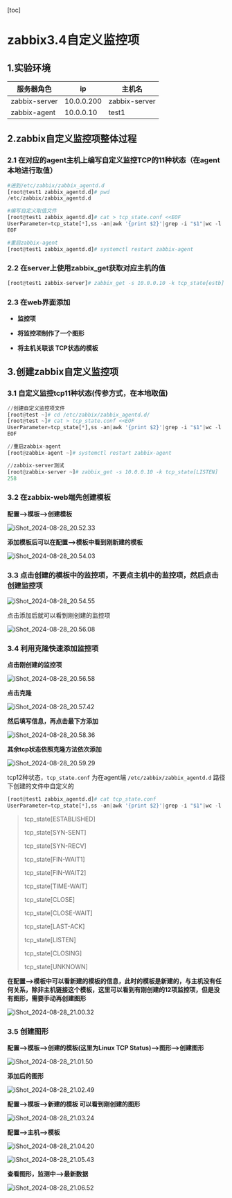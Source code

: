 [toc]



# zabbix3.4自定义监控项

## 1.实验环境

| **服务器角色** | **ip**     | **主机名**    |
| -------------- | ---------- | ------------- |
| zabbix-server  | 10.0.0.200 | zabbix-server |
| zabbix-agent   | 10.0.0.10  | test1         |



## 2.zabbix自定义监控项整体过程

### 2.1 在对应的agent主机上编写自定义监控TCP的11种状态（在agent本地进行取值）

```python
#进到/etc/zabbix/zabbix_agentd.d
[root@test1 zabbix_agentd.d]# pwd
/etc/zabbix/zabbix_agentd.d

#编写自定义取值文件
[root@test1 zabbix_agentd.d]# cat > tcp_state.conf <<EOF
UserParameter=tcp_state[*],ss -an|awk '{print $2}'|grep -i "$1"|wc -l
EOF

#重启zabbix-agent
[root@test1 zabbix_agentd.d]# systemctl restart zabbix-agent
```



### 2.2 在server上使用zabbix_get获取对应主机的值

```python
[root@test1 zabbix-server]# zabbix_get -s 10.0.0.10 -k tcp_state[estb]
```



### 2.3 在web界面添加

- **监控项**   

- **将监控项制作了一个图形**

- **将主机关联该 TCP状态的模板**



## 3.创建zabbix自定义监控项

### 3.1 自定义监控tcp11种状态(传参方式，在本地取值)

```python
//创建自定义监控项文件
[root@test ~]# cd /etc/zabbix/zabbix_agentd.d/ 
[root@test ~]# cat > tcp_state.conf <<EOF
UserParameter=tcp_state[*],ss -an|awk '{print $2}'|grep -i "$1"|wc -l
EOF

//重启zabbix-agent 
[root@zabbix-agent ~]# systemctl restart zabbix-agent 

//zabbix-server测试 
[root@zabbix-server ~]# zabbix_get -s 10.0.0.10 -k tcp_state[LISTEN] 
258
```



### 3.2 在zabbix-web端先创建模板

**配置-->模板-->创建模板**

![iShot_2024-08-28_20.52.33](https://raw.githubusercontent.com/pptfz/picgo-images/master/img/iShot_2024-08-28_20.52.33.png)





**添加模板后可以在配置-->模板中看到刚新建的模板**

![iShot_2024-08-28_20.54.03](https://raw.githubusercontent.com/pptfz/picgo-images/master/img/iShot_2024-08-28_20.54.03.png)





### 3.3 点击创建的模板中的监控项，不要点主机中的监控项，然后点击创建监控项

![iShot_2024-08-28_20.54.55](https://raw.githubusercontent.com/pptfz/picgo-images/master/img/iShot_2024-08-28_20.54.55.png)



点击添加后就可以看到刚创建的监控项

![iShot_2024-08-28_20.56.08](https://raw.githubusercontent.com/pptfz/picgo-images/master/img/iShot_2024-08-28_20.56.08.png)





### 3.4 利用克隆快速添加监控项

**点击刚创建的监控项**

![iShot_2024-08-28_20.56.58](https://raw.githubusercontent.com/pptfz/picgo-images/master/img/iShot_2024-08-28_20.56.58.png)



**点击克隆**

![iShot_2024-08-28_20.57.42](https://raw.githubusercontent.com/pptfz/picgo-images/master/img/iShot_2024-08-28_20.57.42.png)





**然后填写信息，再点击最下方添加**

![iShot_2024-08-28_20.58.36](https://raw.githubusercontent.com/pptfz/picgo-images/master/img/iShot_2024-08-28_20.58.36.png)





**其余tcp状态依照克隆方法依次添加**

![iShot_2024-08-28_20.59.29](https://raw.githubusercontent.com/pptfz/picgo-images/master/img/iShot_2024-08-28_20.59.29.png)





tcp12种状态，`tcp_state.conf` 为在agent端 `/etc/zabbix/zabbix_agentd.d` 路径下创建的文件中自定义的

```python
[root@test1 zabbix_agentd.d]# cat tcp_state.conf 
UserParameter=tcp_state[*],ss -an|awk '{print $2}'|grep -i "$1"|wc -l
```



> tcp_state[ESTABLISHED]
>
> tcp_state[SYN-SENT]
>
> tcp_state[SYN-RECV]
>
> tcp_state[FIN-WAIT1]
>
> tcp_state[FIN-WAIT2]
>
> tcp_state[TIME-WAIT]
>
> tcp_state[CLOSE]
>
> tcp_state[CLOSE-WAIT]
>
> tcp_state[LAST-ACK]
>
> tcp_state[LISTEN]
>
> tcp_state[CLOSING]
>
> tcp_state[UNKNOWN]



**在配置-->模板中可以看新建的模板的信息，此时的模板是新建的，与主机没有任何关系，除非主机链接这个模板，这里可以看到有刚创建的12项监控项，但是没有图形，需要手动再创建图形**

![iShot_2024-08-28_21.00.32](https://raw.githubusercontent.com/pptfz/picgo-images/master/img/iShot_2024-08-28_21.00.32.png)







### 3.5 创建图形

**配置-->模板-->创建的模板(这里为Linux TCP Status)-->图形-->创建图形**

![iShot_2024-08-28_21.01.50](https://raw.githubusercontent.com/pptfz/picgo-images/master/img/iShot_2024-08-28_21.01.50.png)









**添加后的图形**

![iShot_2024-08-28_21.02.49](https://raw.githubusercontent.com/pptfz/picgo-images/master/img/iShot_2024-08-28_21.02.49.png)







**配置-->模板-->新建的模板 可以看到刚创建的图形**

![iShot_2024-08-28_21.03.24](https://raw.githubusercontent.com/pptfz/picgo-images/master/img/iShot_2024-08-28_21.03.24.png)







**配置-->主机-->模板**

![iShot_2024-08-28_21.04.20](https://raw.githubusercontent.com/pptfz/picgo-images/master/img/iShot_2024-08-28_21.04.20.png)





![iShot_2024-08-28_21.05.43](https://raw.githubusercontent.com/pptfz/picgo-images/master/img/iShot_2024-08-28_21.05.43.png)





**查看图形，监测中-->最新数据**

![iShot_2024-08-28_21.06.52](https://raw.githubusercontent.com/pptfz/picgo-images/master/img/iShot_2024-08-28_21.06.52.png)


